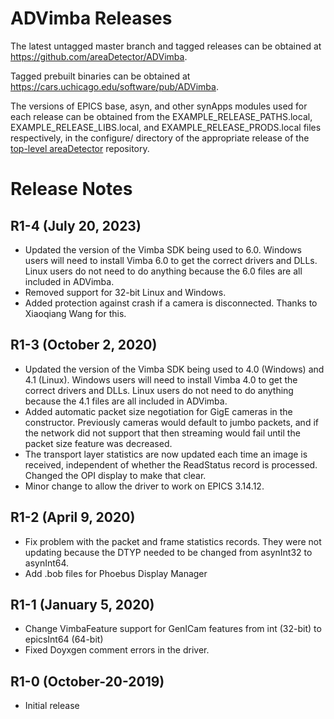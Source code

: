 ADVimba Releases
==================

The latest untagged master branch and tagged releases can be obtained at
https://github.com/areaDetector/ADVimba.

Tagged prebuilt binaries can be obtained at
https://cars.uchicago.edu/software/pub/ADVimba.

The versions of EPICS base, asyn, and other synApps modules used for each release can be obtained from 
the EXAMPLE_RELEASE_PATHS.local, EXAMPLE_RELEASE_LIBS.local, and EXAMPLE_RELEASE_PRODS.local
files respectively, in the configure/ directory of the appropriate release of the 
[top-level areaDetector](https://github.com/areaDetector/areaDetector) repository.


Release Notes
=============
R1-4 (July 20, 2023)
----
* Updated the version of the Vimba SDK being used to 6.0.
  Windows users will need to install Vimba 6.0 to get the correct drivers and DLLs.
  Linux users do not need to do anything because the 6.0 files are all included in ADVimba.
* Removed support for 32-bit Linux and Windows.
* Added protection against crash if a camera is disconnected.  Thanks to Xiaoqiang Wang for this.

R1-3 (October 2, 2020)
----
* Updated the version of the Vimba SDK being used to 4.0 (Windows) and 4.1 (Linux).
  Windows users will need to install Vimba 4.0 to get the correct drivers and DLLs.
  Linux users do not need to do anything because the 4.1 files are all included in ADVimba.
* Added automatic packet size negotiation for GigE cameras in the constructor.
  Previously cameras would default to jumbo packets, and if the network did not support that
  then streaming would fail until the packet size feature was decreased.
* The transport layer statistics are now updated each time an image is received, independent
  of whether the ReadStatus record is processed. Changed the OPI display to make that clear.
* Minor change to allow the driver to work on EPICS 3.14.12.

R1-2 (April 9, 2020)
----
* Fix problem with the packet and frame statistics records. 
  They were not updating because the DTYP needed to be changed from asynInt32 to asynInt64.
* Add .bob files for Phoebus Display Manager

R1-1 (January 5, 2020)
----
* Change VimbaFeature support for GenICam features from int (32-bit) to epicsInt64 (64-bit)
* Fixed Doyxgen comment errors in the driver.

R1-0 (October-20-2019)
----
* Initial release
